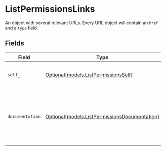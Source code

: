 # ListPermissionsLinks

An object with several relevant URLs. Every URL object will contain an `href` and a `type` field.


## Fields

| Field                                                                                      | Type                                                                                       | Required                                                                                   | Description                                                                                |
| ------------------------------------------------------------------------------------------ | ------------------------------------------------------------------------------------------ | ------------------------------------------------------------------------------------------ | ------------------------------------------------------------------------------------------ |
| `self_`                                                                                    | [Optional[models.ListPermissionsSelf]](../models/listpermissionsself.md)                   | :heavy_minus_sign:                                                                         | The URL to the current set of items.                                                       |
| `documentation`                                                                            | [Optional[models.ListPermissionsDocumentation]](../models/listpermissionsdocumentation.md) | :heavy_minus_sign:                                                                         | In v2 endpoints, URLs are commonly represented as objects with an `href` and `type` field. |